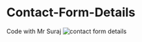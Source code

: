 # Contact-Form-Details
Code with Mr Suraj
![contact form details](https://github.com/user-attachments/assets/44a1dcaf-fad3-4a88-9c87-efae63949bf4)
